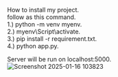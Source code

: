 How to install my project.<br>
follow as this command.<br>
  1.) python -m venv myenv.<br>
  2.) myenv\Script\activate.<br>
  3.) pip install -r requirement.txt.<br>
  4.) python app.py.<br>

Server will be run on localhost:5000.<br>
![Screenshot 2025-01-16 103823](https://github.com/user-attachments/assets/aab1401d-8b52-452c-9b42-43e37bf5590f)
